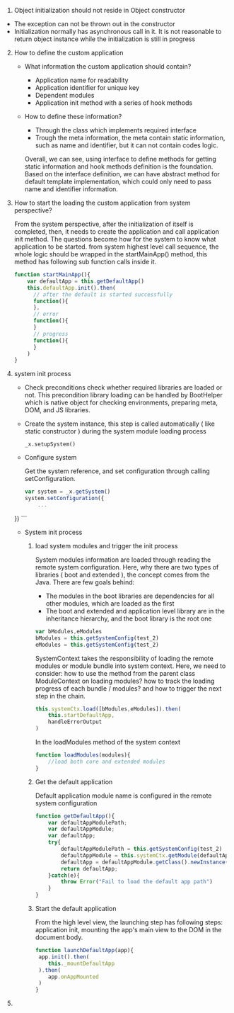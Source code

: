 1. Object initialization should not reside in Object constructor
 * The exception can not be thrown out in the constructor
 * Initialization normally has asynchronous call in it. It is not reasonable to return object instance while the initialization is still in progress
 
2. How to define the custom application
 
	* What information the custom application should contain? 
		* Application name for readability
		* Application identifier for unique key
 		* Dependent modules
 		* Application init method with a series of hook methods
  	
	* How to define these information?
		*  Through the class which implements required interface 
		*  Trough the meta information, the meta contain static information, such as name and identifier, but it can not contain codes logic. 
		
		Overall, we can see, using interface to define methods for getting static information and hook methods definition is the foundation. 
		Based on the interface definition, we can have abstract method for default template implementation, which could only need to pass name and identifier information. 

3. How to start the loading the custom application from system perspective?

	From the system perspective, after the initialization of itself is completed, then, it needs to create the application and call application init method. The questions become how for the system to know what application to be started. from system highest level call sequence, the whole logic should be wrapped in the startMainApp() method, this method has following sub function calls inside it. 
	
	```javascript
	function startMainApp(){
		var defaultApp = this.getDefaultApp()
		this.defaultApp.init().then(
		  // after the default is started successfully
		  function(){
		  },
		  // error
		  function(){
		  }
		  // progress
		  function(){
		  }
		)
	}
	```  
4. system init process

	* Check preconditions
	check whether required libraries are loaded or not. This precondition library loading can be handled by BootHelper which is native object for checking environments, preparing meta, DOM, and JS libraries.
	
	* Create the system instance, this step is called automatically ( like static constructor ) during the system module loading process
	
		`_x.setupSystem()`
	
	* Configure system

		Get the system reference, and set configuration through calling setConfiguration. 
	
		```javascript
		var system = _x.getSystem()
		system.setConfiguration({
			...
    })
		```
	
	* System init process

		1. load system modules and trigger the init process
	
			System modules information are loaded through reading the remote system configuration. Here, why there are two types of libraries ( boot and extended ), the concept comes from the Java. There are few goals behind:
			
			* The modules in the boot libraries are dependencies for all other modules, which are loaded as the first
			* The boot and extended and application level library are in the inheritance hierarchy, and the boot library is the root one
			
			```javascript
			var bModules,eModules
			bModules = this.getSystemConfig(test_2)
			eModules = this.getSystemConfig(test_2)
			```
			
			SystemContext takes the responsibility of loading the remote modules or module bundle into system context. Here, we need to consider: how to use the method from the parent class ModuleContext on loading modules? how to track the loading progress of each bundle / modules? and how to trigger the next step in the chain.
			
			```javascript
			this.systemCtx.load([bModules,eModules]).then(
				this.startDefaultApp,
				handleErrorOutput
			)
			
			```
			In the loadModules method of the system context
			
			```javascript
			function loadModules(modules){
				//load both core and extended modules
			}
			```
	
		2. Get the default application
		
			Default application module name is configured in the remote system configuration
	
			```javascript
			function getDefaultApp(){
				var defaultAppModulePath;
				var defaultAppModule;
				var defaultApp;
				try{
					defaultAppModulePath = this.getSystemConfig(test_2)
					defaultAppModule = this.systemCtx.getModule(defaultAppModulePath)
					defaultApp = defaultAppModule.getClass().newInstance();
					return defaultApp;
				}catch(e){
					throw Error("Fail to load the default app path")
				}
			}
			```
		
		3. Start the default application
		
			From the high level view, the launching step has following steps: application init, mounting the app's main view to the DOM in the document body.
			
			```javascript
			function launchDefaultApp(app){
			 app.init().then(
				this._mountDefaultApp
			 ).then(
				app.onAppMounted
			 )
			}
			```
5.  


